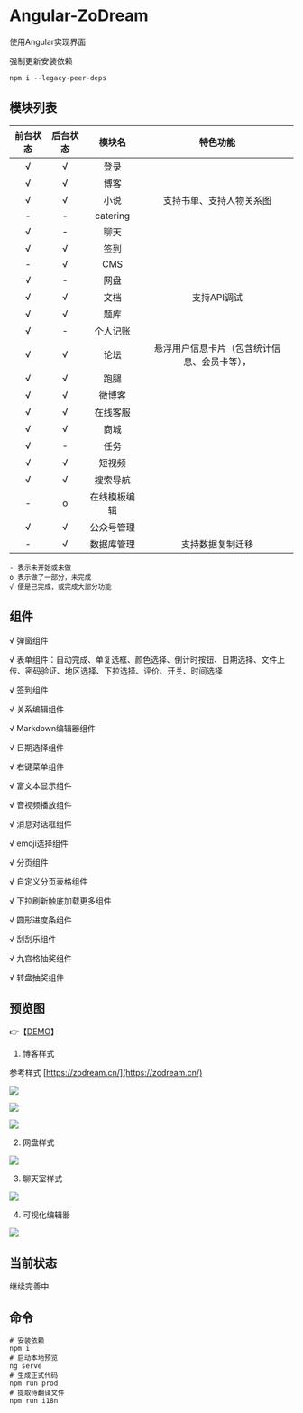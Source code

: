 # Angular-ZoDream
使用Angular实现界面

强制更新安装依赖
```
npm i --legacy-peer-deps
```

## 模块列表

|前台状态|后台状态|模块名|特色功能|
|:--:|:--:|:--:|:--:|
|√|√|登录||
|√|√|博客||
|√|√|小说|支持书单、支持人物关系图|
|-|-|catering||
|√|-|聊天||
|√|√|签到||
|-|√|CMS||
|√|-|网盘||
|√|√|文档|支持API调试|
|√|√|题库||
|√|-|个人记账||
|√|√|论坛|悬浮用户信息卡片（包含统计信息、会员卡等），|
|√|√|跑腿||
|√|√|微博客||
|√|√|在线客服||
|√|√|商城||
|√|-|任务||
|√|√|短视频||
|√|√|搜索导航||
|-|o|在线模板编辑||
|√|√|公众号管理||
|-|√|数据库管理|支持数据复制迁移|

    - 表示未开始或未做
    o 表示做了一部分，未完成
    √ 便是已完成，或完成大部分功能

## 组件

√ 弹窗组件

√ 表单组件：自动完成、单复选框、颜色选择、倒计时按钮、日期选择、文件上传、密码验证、地区选择、下拉选择、评价、开关、时间选择

√ 签到组件

√ 关系编辑组件

√ Markdown编辑器组件

√ 日期选择组件

√ 右键菜单组件

√ 富文本显示组件

√ 音视频播放组件

√ 消息对话框组件

√ emoji选择组件

√ 分页组件

√ 自定义分页表格组件

√ 下拉刷新触底加载更多组件

√ 圆形进度条组件

√ 刮刮乐组件

√ 九宫格抽奖组件

√ 转盘抽奖组件


## 预览图

👉【[DEMO](https://job.zodream.cn/)】

1. 博客样式

参考样式 [https://zodream.cn/](https://zodream.cn/)

![](screen/blog.png)

![](screen/archives.png)

![](screen/detail.png)

2. 网盘样式

![](screen/nav.gif)

3. 聊天室样式

![](screen/chat.gif)

4. 可视化编辑器

![](screen/visual.jpg)

## 当前状态

继续完善中

## 命令

```shell
# 安装依赖
npm i
# 启动本地预览
ng serve
# 生成正式代码
npm run prod
# 提取待翻译文件
npm run i18n

```